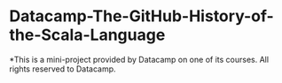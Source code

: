 # Datacamp-The-GitHub-History-of-the-Scala-Language
*This is a mini-project provided by Datacamp on one of its courses. All rights reserved to Datacamp.
